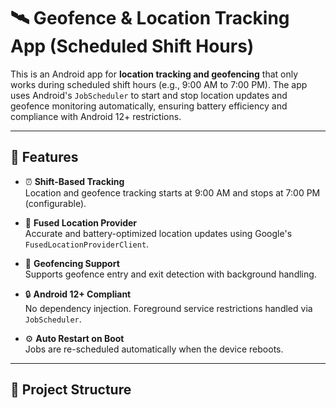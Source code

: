 # 🛰️ Geofence & Location Tracking App (Scheduled Shift Hours)

This is an Android app for **location tracking and geofencing** that only works during scheduled shift hours (e.g., 9:00 AM to 7:00 PM). The app uses Android's `JobScheduler` to start and stop location updates and geofence monitoring automatically, ensuring battery efficiency and compliance with Android 12+ restrictions.

---

## 🚀 Features

- ⏰ **Shift-Based Tracking**  
  Location and geofence tracking starts at 9:00 AM and stops at 7:00 PM (configurable).

- 🧭 **Fused Location Provider**  
  Accurate and battery-optimized location updates using Google's `FusedLocationProviderClient`.

- 📍 **Geofencing Support**  
  Supports geofence entry and exit detection with background handling.

- 🔒 **Android 12+ Compliant**  
  No dependency injection. Foreground service restrictions handled via `JobScheduler`.

- ⚙️ **Auto Restart on Boot**  
  Jobs are re-scheduled automatically when the device reboots.

---

## 📂 Project Structure

